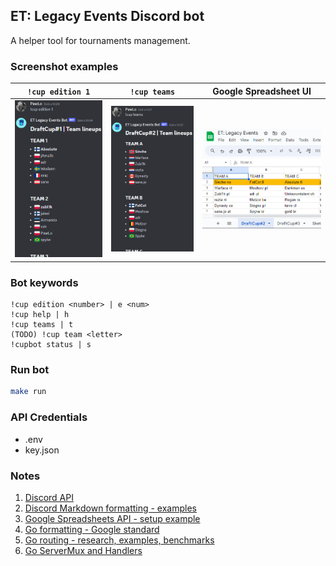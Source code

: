## ET: Legacy Events Discord bot
A helper tool for tournaments management.

### Screenshot examples
`!cup edition 1` | `!cup teams` | Google Spreadsheet UI
:-:|:-:|:-:
![!cup edition 1 command example](/assets/cup-edition-1-command-example.png)|![!cup teams command example](/assets/cup-teams-command-example.png)|![Google Spreadsheet example](/assets/google-spreadsheets-example.png)

### Bot keywords
```
!cup edition <number> | e <num>
!cup help | h
!cup teams | t
(TODO) !cup team <letter>
!cupbot status | s
```

### Run bot
```sh
make run 
```

### API Credentials
- .env
- key.json

### Notes 
1. [Discord API](https://discord.com/developers/docs/intro)
2. [Discord Markdown formatting - examples](https://support.discord.com/hc/en-us/articles/210298617-Markdown-Text-101-Chat-Formatting-Bold-Italic-Underline-)
3. [Google Spreadsheets API - setup example](https://thriveread.com/golang-google-sheets-and-spreadsheet-api)
4. [Go formatting - Google standard](https://google.github.io/styleguide/go/decisions)
5. [Go routing - research, examples, benchmarks](https://benhoyt.com/writings/go-routing)
6. [Go ServerMux and Handlers](https://www.alexedwards.net/blog/an-introduction-to-handlers-and-servemuxes-in-go)
